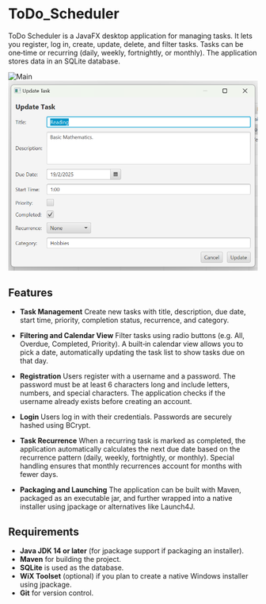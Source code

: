 # ToDo_Scheduler
ToDo Scheduler is a JavaFX desktop application for managing tasks. It lets you register, log in, create, update, delete, and filter tasks. Tasks can be one‑time or recurring (daily, weekly, fortnightly, or monthly). The application stores data in an SQLite database.

![Main](Main.png)
![Update](Update.png)

## Features

* **Task Management**
Create new tasks with title, description, due date, start time, priority, completion status, recurrence, and category. 

* **Filtering and Calendar View**
Filter tasks using radio buttons (e.g. All, Overdue, Completed, Priority).
A built‑in calendar view allows you to pick a date, automatically updating the task list to show tasks due on that day.

* **Registration**
Users register with a username and a password. The password must be at least 6 characters long and include letters, numbers, and special characters. The application checks if the username already exists before creating an account.

* **Login**
Users log in with their credentials. Passwords are securely hashed using BCrypt.

* **Task Recurrence**
When a recurring task is marked as completed, the application automatically calculates the next due date based on the recurrence pattern (daily, weekly, fortnightly, or monthly). Special handling ensures that monthly recurrences account for months with fewer days.

* **Packaging and Launching** The application can be built with Maven, packaged as an executable jar, and further wrapped into a native installer using jpackage or alternatives like Launch4J.

## Requirements

* **Java JDK 14 or later** (for jpackage support if packaging an installer).
* **Maven** for building the project.
* **SQLite** is used as the database.
* **WiX Toolset** (optional) if you plan to create a native Windows installer using jpackage.
* **Git** for version control.